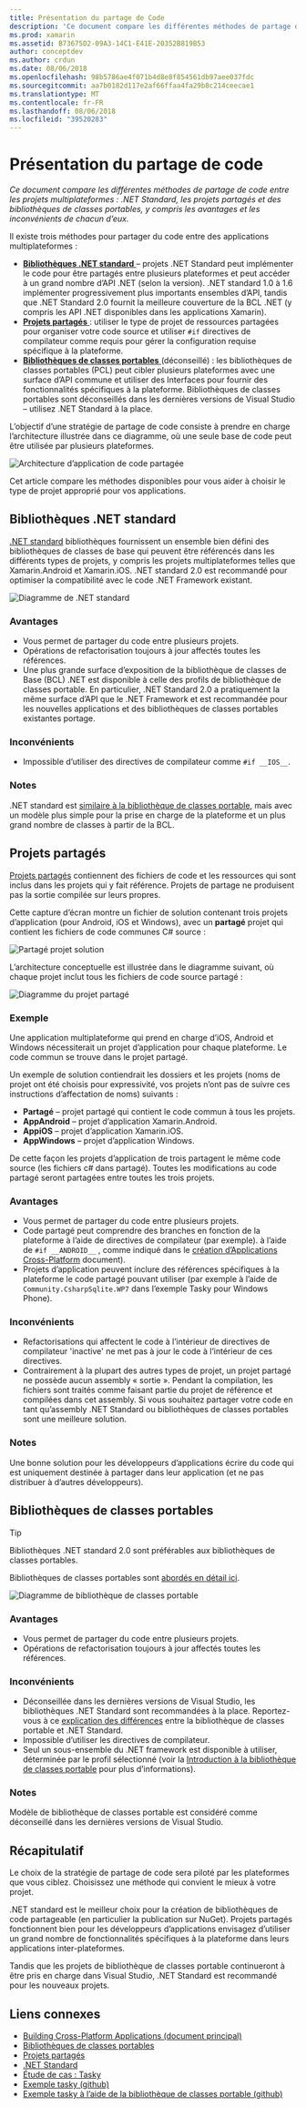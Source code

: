 ```yaml
---
title: Présentation du partage de Code
description: 'Ce document compare les différentes méthodes de partage de code entre les projets multiplateformes : les projets partagés, bibliothèques de classes portables et .NET Standard, y compris les avantages et les inconvénients de chacun d’eux.'
ms.prod: xamarin
ms.assetid: B73675D2-09A3-14C1-E41E-20352B819B53
author: conceptdev
ms.author: crdun
ms.date: 08/06/2018
ms.openlocfilehash: 98b5786ae4f071b4d8e8f854561db97aee037fdc
ms.sourcegitcommit: aa7b0182d117e2af66ffaa4fa29b8c214ceecae1
ms.translationtype: MT
ms.contentlocale: fr-FR
ms.lasthandoff: 08/06/2018
ms.locfileid: "39520283"
---
```

# <a name="sharing-code-overview"></a>Présentation du partage de code

_Ce document compare les différentes méthodes de partage de code entre les projets multiplateformes : .NET Standard, les projets partagés et des bibliothèques de classes portables, y compris les avantages et les inconvénients de chacun d’eux._

Il existe trois méthodes pour partager du code entre des applications multiplateformes :

- [**Bibliothèques .NET standard** ](#Net_Standard) – projets .NET Standard peut implémenter le code pour être partagés entre plusieurs plateformes et peut accéder à un grand nombre d’API .NET (selon la version). .NET standard 1.0 à 1.6 implémenter progressivement plus importants ensembles d’API, tandis que .NET Standard 2.0 fournit la meilleure couverture de la BCL .NET (y compris les API .NET disponibles dans les applications Xamarin).
- [**Projets partagés** ](#Shared_Projects) : utiliser le type de projet de ressources partagées pour organiser votre code source et utiliser `#if` directives de compilateur comme requis pour gérer la configuration requise spécifique à la plateforme.
- [**Bibliothèques de classes portables** ](#Portable_Class_Libraries) (déconseillé) : les bibliothèques de classes portables (PCL) peut cibler plusieurs plateformes avec une surface d’API commune et utiliser des Interfaces pour fournir des fonctionnalités spécifiques à la plateforme. Bibliothèques de classes portables sont déconseillés dans les dernières versions de Visual Studio &ndash; utilisez .NET Standard à la place.

L’objectif d’une stratégie de partage de code consiste à prendre en charge l’architecture illustrée dans ce diagramme, où une seule base de code peut être utilisée par plusieurs plateformes.

 ![Architecture d’application de code partagée](code-sharing-images/conceptualarchitecture.png "code application architecture partagée")

Cet article compare les méthodes disponibles pour vous aider à choisir le type de projet approprié pour vos applications.

<a name="Net_Standard" />

## <a name="net-standard-libraries"></a>Bibliothèques .NET standard

[.NET standard](~/cross-platform/app-fundamentals/net-standard.md) bibliothèques fournissent un ensemble bien défini des bibliothèques de classes de base qui peuvent être référencés dans les différents types de projets, y compris les projets multiplateformes telles que Xamarin.Android et Xamarin.iOS. .NET standard 2.0 est recommandé pour optimiser la compatibilité avec le code .NET Framework existant.

![Diagramme de .NET standard](code-sharing-images/netstandard.png "diagramme .NET Standard")

### <a name="benefits"></a>Avantages

- Vous permet de partager du code entre plusieurs projets.
- Opérations de refactorisation toujours à jour affectés toutes les références.
- Une plus grande surface d’exposition de la bibliothèque de classes de Base (BCL) .NET est disponible à celle des profils de bibliothèque de classes portable. En particulier, .NET Standard 2.0 a pratiquement la même surface d’API que le .NET Framework et est recommandée pour les nouvelles applications et des bibliothèques de classes portables existantes portage.

### <a name="disadvantages"></a>Inconvénients

- Impossible d’utiliser des directives de compilateur comme `#if __IOS__`.

### <a name="remarks"></a>Notes

.NET standard est [similaire à la bibliothèque de classes portable](https://docs.microsoft.com/dotnet/standard/net-standard#comparison-to-portable-class-libraries), mais avec un modèle plus simple pour la prise en charge de la plateforme et un plus grand nombre de classes à partir de la BCL.

<a name="Shared_Projects" />

## <a name="shared-projects"></a>Projets partagés

[Projets partagés](~/cross-platform/app-fundamentals/shared-projects.md) contiennent des fichiers de code et les ressources qui sont inclus dans les projets qui y fait référence. Projets de partage ne produisent pas la sortie compilée sur leurs propres.

Cette capture d’écran montre un fichier de solution contenant trois projets d’application (pour Android, iOS et Windows), avec un **partagé** projet qui contient les fichiers de code communes C# source :

![Partagé projet solution](code-sharing-images/sharedsolution.png "partagé solution du projet")

L’architecture conceptuelle est illustrée dans le diagramme suivant, où chaque projet inclut tous les fichiers de code source partagé :

![Diagramme du projet partagé](code-sharing-images/sharedassetproject.png "diagramme du projet partagé")

### <a name="example"></a>Exemple

Une application multiplateforme qui prend en charge d’iOS, Android et Windows nécessiterait un projet d’application pour chaque plateforme. Le code commun se trouve dans le projet partagé.

Un exemple de solution contiendrait les dossiers et les projets (noms de projet ont été choisis pour expressivité, vos projets n’ont pas de suivre ces instructions d’affectation de noms) suivants :

- **Partagé** – projet partagé qui contient le code commun à tous les projets.
- **AppAndroid** – projet d’application Xamarin.Android.
- **AppiOS** – projet d’application Xamarin.iOS.
- **AppWindows** – projet d’application Windows.

De cette façon les projets d’application de trois partagent le même code source (les fichiers c# dans partagé). Toutes les modifications au code partagé seront partagées entre toutes les trois projets.

### <a name="benefits"></a>Avantages

- Vous permet de partager du code entre plusieurs projets.
- Code partagé peut comprendre des branches en fonction de la plateforme à l’aide de directives de compilateur (par exemple). à l’aide de `#if __ANDROID__` , comme indiqué dans le [création d’Applications Cross-Platform](~/cross-platform/app-fundamentals/building-cross-platform-applications/index.md) document).
- Projets d’application peuvent inclure des références spécifiques à la plateforme le code partagé pouvant utiliser (par exemple à l’aide de `Community.CsharpSqlite.WP7` dans l’exemple Tasky pour Windows Phone).

### <a name="disadvantages"></a>Inconvénients

- Refactorisations qui affectent le code à l’intérieur de directives de compilateur 'inactive' ne met pas à jour le code à l’intérieur de ces directives.
- Contrairement à la plupart des autres types de projet, un projet partagé ne possède aucun assembly « sortie ». Pendant la compilation, les fichiers sont traités comme faisant partie du projet de référence et compilées dans cet assembly. Si vous souhaitez partager votre code en tant qu’assembly .NET Standard ou bibliothèques de classes portables sont une meilleure solution.

<a name="Shared_Remarks" />

### <a name="remarks"></a>Notes

Une bonne solution pour les développeurs d’applications écrire du code qui est uniquement destinée à partager dans leur application (et ne pas distribuer à d’autres développeurs).

<a name="Portable_Class_Libraries" />

## <a name="portable-class-libraries"></a>Bibliothèques de classes portables

> [!TIP]
> Bibliothèques .NET standard 2.0 sont préférables aux bibliothèques de classes portables.

Bibliothèques de classes portables sont [abordés en détail ici](~/cross-platform/app-fundamentals/pcl.md).

![Diagramme de bibliothèque de classes portable](code-sharing-images/portableclasslibrary.png "diagramme de bibliothèque de classes Portable")

### <a name="benefits"></a>Avantages

- Vous permet de partager du code entre plusieurs projets.
- Opérations de refactorisation toujours à jour affectés toutes les références.

### <a name="disadvantages"></a>Inconvénients

- Déconseillée dans les dernières versions de Visual Studio, les bibliothèques .NET Standard sont recommandées à la place. Reportez-vous à ce [explication des différences](https://docs.microsoft.com/dotnet/standard/net-standard#comparison-to-portable-class-libraries) entre la bibliothèque de classes portable et .NET Standard.
- Impossible d’utiliser les directives de compilateur.
- Seul un sous-ensemble du .NET framework est disponible à utiliser, déterminée par le profil sélectionné (voir la [Introduction à la bibliothèque de classes portable](~/cross-platform/app-fundamentals/pcl.md) pour plus d’informations).

### <a name="remarks"></a>Notes

Modèle de bibliothèque de classes portable est considéré comme déconseillé dans les dernières versions de Visual Studio.

## <a name="summary"></a>Récapitulatif

Le choix de la stratégie de partage de code sera piloté par les plateformes que vous ciblez. Choisissez une méthode qui convient le mieux à votre projet.

.NET standard est le meilleur choix pour la création de bibliothèques de code partageable (en particulier la publication sur NuGet). Projets partagés fonctionnent bien pour les développeurs d’applications envisagez d’utiliser un grand nombre de fonctionnalités spécifiques à la plateforme dans leurs applications inter-plateformes.

Tandis que les projets de bibliothèque de classes portable continueront à être pris en charge dans Visual Studio, .NET Standard est recommandé pour les nouveaux projets.

## <a name="related-links"></a>Liens connexes

- [Building Cross-Platform Applications (document principal)](~/cross-platform/app-fundamentals/building-cross-platform-applications/index.md)
- [Bibliothèques de classes portables](~/cross-platform/app-fundamentals/pcl.md)
- [Projets partagés](~/cross-platform/app-fundamentals/shared-projects.md)
- [.NET Standard](~/cross-platform/app-fundamentals/net-standard.md)
- [Étude de cas : Tasky](~/cross-platform/app-fundamentals/building-cross-platform-applications/case-study-tasky.md)
- [Exemple tasky (github)](https://github.com/xamarin/mobile-samples/tree/master/Tasky)
- [Exemple tasky à l’aide de la bibliothèque de classes portable (github)](https://github.com/xamarin/mobile-samples/tree/master/TaskyPortable)
